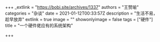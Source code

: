 +++
_extlink = "https://bobi.site/archives/1337"
authors = "王赞喻"
categories = "杂谈"
date = 2021-01-12T00:33:57Z
description = "生活不易，趁早放弃"
extlink = true
image = ""
showonlyimage = false
tags = ["硬件"]
title = "一个硬件佬应有的系统架构"

+++
